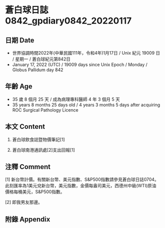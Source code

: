 [_metadata_:encoding]: - "utf-8"
[_metadata_:language]: - "zh-Hant-TW"
[_metadata_:fileformat]: - "markdown"
[_metadata_:MIME_type]: - "text/plain"
[_metadata_:markdown_version]: - "commonmark version 0.30"
[_metadata_:markdown_spec]: - "https://spec.commonmark.org/0.30/"

# 蒼白球日誌0842_gpdiary0842_20220117 #

## 日期 Date ##

* 世界協調時間2022年(中華民國111年，令和4年)1月17日 / Unix 紀元 19009 日 / 星期一 / 蒼白球紀元第842日
* January 17, 2022 (UTC) / 19009 days since Unix Epoch / Monday / Globus Pallidum day 842

## 年齡 Age ##

* 35 歲 8 個月 25 天 / 成為病理專科醫師 4 年 3 個月 5 天
* 35 years 8 months 25 days old / 4 years 3 months 5 days after acquiring ROC Surgical Pathology Licence

## 本文 Content ##

1. 蒼白球飲食誌暨物價筆記[1]

    
2. 蒼白球南港通訊處[2]支出回報[1]

    

## 注釋 Comment ##

[1] 新台幣計價。有關新台幣、美元指數、S&P500指數請參見蒼白球日誌0704。此刻匯率為1美元兌新台幣，美元指數，金價每盎司美元，西德州中級(WTI)原油價格每桶美元，S&P500指數。


[2] 即我男友那邊。



## 附錄 Appendix ##

